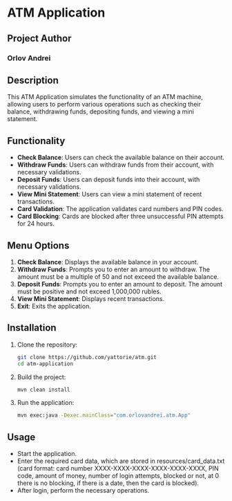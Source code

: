 # ATM Application

## Project Author
### Orlov Andrei

## Description
This ATM Application simulates the functionality of an ATM machine, allowing users to perform various operations such as checking their balance, withdrawing funds, depositing funds, and viewing a mini statement.

## Functionality
- **Check Balance**: Users can check the available balance on their account.
- **Withdraw Funds**: Users can withdraw funds from their account, with necessary validations.
- **Deposit Funds**: Users can deposit funds into their account, with necessary validations.
- **View Mini Statement**: Users can view a mini statement of recent transactions.
- **Card Validation**: The application validates card numbers and PIN codes.
- **Card Blocking**: Cards are blocked after three unsuccessful PIN attempts for 24 hours.

## Menu Options
1. **Check Balance**: Displays the available balance in your account.
2. **Withdraw Funds**: Prompts you to enter an amount to withdraw. The amount must be a multiple of 50 and not exceed the available balance.
3. **Deposit Funds**: Prompts you to enter an amount to deposit. The amount must be positive and not exceed 1,000,000 rubles.
4. **View Mini Statement**: Displays recent transactions.
5. **Exit**: Exits the application.

## Installation
1. Clone the repository:
   ```sh
   git clone https://github.com/yattorie/atm.git
   cd atm-application
   ```

2. Build the project:
   ```sh
   mvn clean install
   ```

3. Run the application:
   ```sh
   mvn exec:java -Dexec.mainClass="com.orlovandrei.atm.App"
   ```

## Usage
- Start the application.
- Enter the required card data, which are stored in resources/card_data.txt (card format: card number XXXX-XXXX-XXXX-XXXX-XXXX-XXXX, PIN code, amount of money, number of login attempts, blocked or not, at 0 there is no blocking, if there is a date, then the card is blocked).
- After login, perform the necessary operations.
